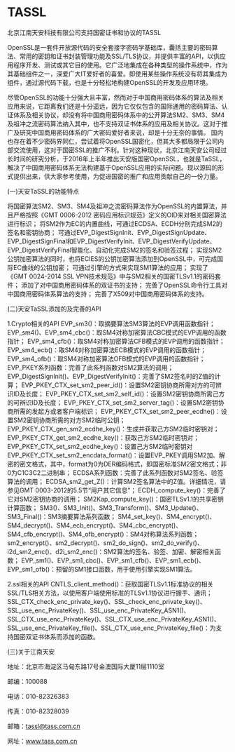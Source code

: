 # TASSL
北京江南天安科技有限公司支持国密证书和协议的TASSL

OpenSSL是一套件开放源代码的安全套接字密码学基础库，囊括主要的密码算法、常用的密钥和证书封装管理功能及SSL/TLS协议，并提供丰富的API，以供应用程序开发、测试或其它目的使用。它广泛地集成在各种类型的操作系统中，作为其基础组件之一，深爱广大IT爱好者的喜爱。即使用某些操作系统没有将其集成为组件，通过源代码下载，也是十分轻松地构建OpenSSL的开发及应用环境。
 
尽管OpenSSL的功能十分强大且丰富，然而对于中国商用密码体系的算法及相关应用来说，它距离我们还是十分遥远，因为它仅仅包含的国际通用的密码算法、认证体系及相关协议，却没有将中国商用密码体系中的公开算法SM2、SM3、SM4及祖冲之流密码算法纳入其中，也不支持双证书体系的应用及相关协议。这对于推广及研究中国商用密码体系的广大密码爱好者来说，却是十分无奈的事情。
 国内也存在着不少密码界同仁，尝试着将OpenSSL国密化，但其大多都局限于公司内部交流使用，这对于国密SSL的推广不利。针对这种现状，北京江南天安公司经过长时间的研究分析，于2016年上半年推出天安版国密OpenSSL，也就是TaSSL，解决了中国商用密码体系无法构建基于OpenSSL应用的实际问题。现以源码的形式提供出来，供大家参考使用，为促进国密的推广和应用贡献自己的一份力量。

(一)天安TaSSL的功能特点

将国密算法SM2、SM3、SM4及祖冲之流密码算法作为OpenSSL的内置算法，并且严格按照《GMT 0006-2012 密码应用标识规范》定义的OID来对相关国密算法进行标识；
将SM2作为EC的内置曲线，可通过ECDSA、ECDH分别完成SM2的签名和密钥协商；
可通过EVP_DigestSignInit、EVP_DigestSignUpdate、EVP_DigestSignFinal和EVP_DigestVerifyInit、EVP_DigestVerifyUpdate、EVP_DigestVerifyFinal智能化、自动化完成SM2的签名和验签过程；
实现SM2公钥加密算法的同时，也将ECIES的公钥加密算法添加到OpenSSL中，可完成国际EC曲线的公钥加密；
可通过引擎的方式来实现SM1算法的应用；
实现了《GMT 0024-2014 SSL VPN技术规范》中与SM2相关的国密TLSv1.1的密码套件；
添加了对中国商用密码体系的双证书的支持；
完善了OpenSSL命令行工具对中国商用密码体系算法的支持；
完善了X509对中国商用密码体系的支持。

(二)天安TaSSL添加的及完善的API

1.Crypto相关的API
EVP_sm3()：取摘要算法SM3算法的EVP调用函数指针；
EVP_sm4()、EVP_sm4_cbc()：取SM4对称加密算法CBC模式的EVP调用的函数指针；
EVP_sm4_cfb()：取SM4对称加密算法CFB模式的EVP调用的函数指针；
EVP_sm4_ecb()：取SM4对称加密算法ECB模式的EVP调用的函数指针；
EVP_sm4_ofb()：取SM4对称加密算法OFB模式的EVP调用的函数指针；
EVP_PKEY系列函数：完善了此系列函数对SM2算法的调用；
EVP_DigestSignInit()、EVP_DigestVerifyInit()：完善了SM2签名时的Z值的计算；
EVP_PKEY_CTX_set_sm2_peer_id()：设置SM2密钥协商所需对方的可辨识ID及长度；
EVP_PKEY_CTX_set_sm2_self_id()：设置SM2密钥协商所需己方的可辨识ID及长度；
EVP_PKEY_CTX_set_sm2_server_tag()：设置SM2密钥协商所需的发起方或者客户端标识；
EVP_PKEY_CTX_set_sm2_peer_ecdhe()：设置SM2密钥协商所需的对方SM2临时公钥；
EVP_PKEY_CTX_gen_sm2_ecdhe_key()：生成并获取己方SM2临时密钥对；
EVP_PKEY_CTX_get_sm2_ecdhe_key()：获取己方SM2临时密钥对；
EVP_PKEY_CTX_set_sm2_ecdhe_key()：设置己方SM2临时密钥对
EVP_PKEY_CTX_set_sm2_encdata_format()：设置EVP_PKEY调用SM2加、解密的密文格式，其中，format为0为DER编码格式，即国密标准SM2密文格式；非0为C1C3C2二进制串；
ECDSA系列函数：完善了此系列函数对SM2签名、验签算法的调用；
ECDSA_sm2_get_Z()：计算SM2签名算法中的Z值。详细情况，请参见GMT 0003-2012的5.5节“用户其它信息”；
ECDH_compute_key()：完善了它对SM2密钥协商的调用；
SM2Kap_compute_key()：国密TLSv1.1的共享密钥计算函数；
SM3()、SM3_Init()、SM3_Transform()、SM3_Update()、SM3_Final()：SM3摘要算法系列函数；
SM4_set_key()、SM4_encrypt()、SM4_decrypt()、SM4_ecb_encrypt()、SM4_cbc_encrypt()、SM4_cfb_encrypt()、SM4_ofb_encrypt()：SM4对称算法系列函数；
sm2_encrypt()、sm2_decrypt()、sm2_do_sign()、sm2_do_verify()、i2d_sm2_enc()、d2i_sm2_enc()：SM2算法的签名、验签、加密、解密相关函数；
EVP_sm1()、EVP_sm1_cbc()、EVP_sm1_cfb()、EVP_sm1_ecb()、EVP_sm1_ofb()：预留的SM1接口函数，用于使用引擎实现SM1算法。

2.ssl相关的API
CNTLS_client_method()：获取国密TLSv1.1标准协议的相关SSL/TLS相关方法，以使用客户端使用标准的TLSv1.1协议进行握手、通讯；
SSL_CTX_check_enc_private_key()、SSL_check_enc_private_key()、SSL_use_enc_PrivateKey()、SSL_use_enc_PrivateKey_ASN1()、SSL_CTX_use_enc_PrivateKey()、SSL_CTX_use_enc_PrivateKey_ASN1()、SSL_use_enc_PrivateKey_file()、SSL_CTX_use_enc_PrivateKey_file()：为支持国密双证书体系而添加的函数。

(三)关于江南天安

地址：北京市海淀区马甸东路17号金澳国际大厦11层1110室

邮编：100088 

电话：010-82326383 

传真：010-82328039 

邮箱：tassl@tass.com.cn 

网址：www.tass.com.cn 
